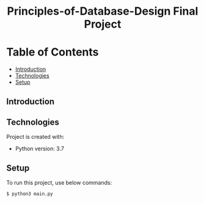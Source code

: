 # <p align="center">Principles-of-Database-Design Final Project</p>

# Table of Contents
- [Introduction](https://github.com/mohammadtavakoli78/Principles-of-Database-Design/edit/master/README.md#introduction)
- [Technologies](https://github.com/mohammadtavakoli78/Principles-of-Database-Design/edit/master/README.md#technologies)
- [Setup](https://github.com/mohammadtavakoli78/Principles-of-Database-Design/edit/master/README.md#setup)

## Introduction

## Technologies
Project is created with:
* Python version: 3.7

## Setup
To run this project, use below commands:
```
$ python3 main.py
```
